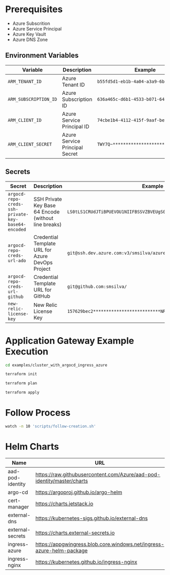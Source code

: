 # Prerequisites

- Azure Subscrition
- Azure Service Principal
- Azure Key Vault
- Azure DNS Zone

## Environment Variables

| Variable                                           | Description                                             | Example                                                              |
| -------------------------------------------------- | ------------------------------------------------------- | -------------------------------------------------------------------- | 
| `ARM_TENANT_ID`                                    | Azure Tenant ID                                         | `b55fd5d1-eb1b-4a04-a3a9-6b703924c36b`                               |
| `ARM_SUBSCRIPTION_ID`                              | Azure Subscription ID                                   | `636a465c-d6b1-4533-b071-64cea37a2bf6`                               |
| `ARM_CLIENT_ID`                                    | Azure Service Principal ID                              | `74cbe1b4-4112-415f-9aaf-be300a89c170`                               |
| `ARM_CLIENT_SECRET`                                | Azure Service Principal Secret                          | `TWY7Q~*******************************`                              |

## Secrets

| Secret                                             | Description                                             | Example                                                              |
| -------------------------------------------------- | ------------------------------------------------------- | -------------------------------------------------------------------- | 
| `argocd-repo-creds-ssh-private-key-base64-encoded` | SSH Private Key Base 64 Encode (without line breaks)    | `LS0tLS1CRUdJTiBPUEVOU1NIIFBSSVZBVEUgS0VZLS0tLS0KYjNCbGJuTnphQzF...` |
| `argocd-repo-creds-url-ado`                        | Credential Template URL for Azure DevOps Project        | `git@ssh.dev.azure.com:v3/smsilva/azure-platform/`                   |
| `argocd-repo-creds-url-github`                     | Credential Template URL for GitHub                      | `git@github.com:smsilva/`                                            |
| `new-relic-license-key`                            | New Relic License Key                                   | `157629bec2**************************NRAL`                           |

# Application Gateway Example Execution

```bash
cd examples/cluster_with_argocd_ingress_azure

terraform init

terraform plan

terraform apply
```

# Follow Process

```bash
watch -n 10 'scripts/follow-creation.sh'
```

# Helm Charts

| Name              | URL                                                                     |
| ----------------- | ----------------------------------------------------------------------- |
| aad-pod-identity  | https://raw.githubusercontent.com/Azure/aad-pod-identity/master/charts  |
| argo-cd           | https://argoproj.github.io/argo-helm                                    |
| cert-manager      | https://charts.jetstack.io                                              |
| external-dns      | https://kubernetes-sigs.github.io/external-dns                          |
| external-secrets  | https://charts.external-secrets.io                                      |
| ingress-azure     | https://appgwingress.blob.core.windows.net/ingress-azure-helm-package   |
| ingress-nginx     | https://kubernetes.github.io/ingress-nginx                              |
